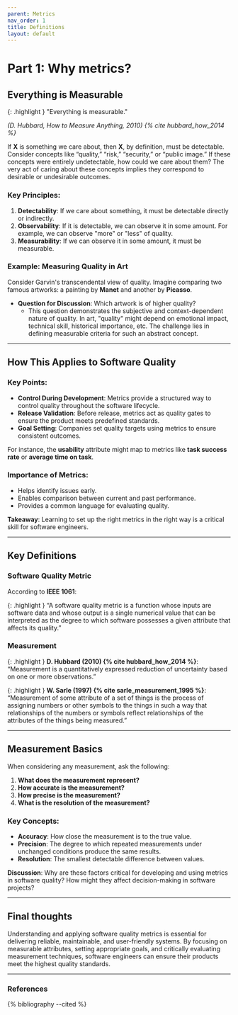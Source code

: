 ```yaml
---
parent: Metrics
nav_order: 1
title: Definitions
layout: default
---
```



# Part 1: Why metrics?

## Everything is Measurable

{: .highlight }
"Everything is measurable."

*(D. Hubbard, How to Measure Anything, 2010) {% cite hubbard_how_2014 %}*  

If **X** is something we care about, then **X**, by definition, must be detectable. Consider concepts like “quality,” “risk,” “security,” or “public image.” If these concepts were entirely undetectable, how could we care about them? The very act of caring about these concepts implies they correspond to desirable or undesirable outcomes. 

### Key Principles:

1. **Detectability**: If we care about something, it must be detectable directly or indirectly.
2. **Observability**: If it is detectable, we can observe it in some amount. For example, we can observe "more" or "less" of quality.
3. **Measurability**: If we can observe it in some amount, it must be measurable.

### Example: Measuring Quality in Art

Consider Garvin's transcendental view of quality. Imagine comparing two famous artworks: a painting by **Manet** and another by **Picasso**.

- **Question for Discussion**: Which artwork is of higher quality?  
  - This question demonstrates the subjective and context-dependent nature of quality. In art, "quality" might depend on emotional impact, technical skill, historical importance, etc. The challenge lies in defining measurable criteria for such an abstract concept.

---

## How This Applies to Software Quality

### Key Points:

- **Control During Development**: Metrics provide a structured way to control quality throughout the software lifecycle.
- **Release Validation**: Before release, metrics act as quality gates to ensure the product meets predefined standards.
- **Goal Setting**: Companies set quality targets using metrics to ensure consistent outcomes.


For instance, the **usability** attribute might map to metrics like **task success rate** or **average time on task**.

### Importance of Metrics:

- Helps identify issues early.
- Enables comparison between current and past performance.
- Provides a common language for evaluating quality.

**Takeaway**: Learning to set up the right metrics in the right way is a critical skill for software engineers.

---

## Key Definitions

### Software Quality Metric

According to **IEEE 1061**:  

{: .highlight }
“A software quality metric is a function whose inputs are software data and whose output is a single numerical value that can be interpreted as the degree to which software possesses a given attribute that affects its quality.”

### Measurement

{: .highlight }
**D. Hubbard (2010) {% cite hubbard_how_2014 %}**:  
“Measurement is a quantitatively expressed reduction of uncertainty based on one or more observations.”

{: .highlight }
**W. Sarle (1997) {% cite sarle_measurement_1995 %}**:  
“Measurement of some attribute of a set of things is the process of assigning numbers or other symbols to the things in such a way that relationships of the numbers or symbols reflect relationships of the attributes of the things being measured.”

---

## Measurement Basics

When considering any measurement, ask the following:

1. **What does the measurement represent?**
2. **How accurate is the measurement?**
3. **How precise is the measurement?**
4. **What is the resolution of the measurement?**

### Key Concepts:

- **Accuracy**: How close the measurement is to the true value.
- **Precision**: The degree to which repeated measurements under unchanged conditions produce the same results.
- **Resolution**: The smallest detectable difference between values.

**Discussion**: Why are these factors critical for developing and using metrics in software quality? How might they affect decision-making in software projects?

---

## Final thoughts

Understanding and applying software quality metrics is essential for delivering reliable, maintainable, and user-friendly systems. By focusing on measurable attributes, setting appropriate goals, and critically evaluating measurement techniques, software engineers can ensure their products meet the highest quality standards.

---

### References

{% bibliography --cited %}